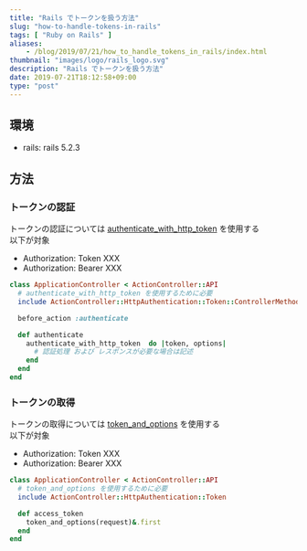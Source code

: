 ```yaml
---
title: "Rails でトークンを扱う方法"
slug: "how-to-handle-tokens-in-rails"
tags: [ "Ruby on Rails" ]
aliases:
    - /blog/2019/07/21/how_to_handle_tokens_in_rails/index.html
thumbnail: "images/logo/rails_logo.svg"
description: "Rails でトークンを扱う方法"
date: 2019-07-21T18:12:58+09:00
type: "post"
---
```


## 環境

* rails: rails 5.2.3

## 方法

### トークンの認証

トークンの認証については [authenticate_with_http_token](https://api.rubyonrails.org/classes/ActionController/HttpAuthentication/Token/ControllerMethods.html) を使用する  
以下が対象

* Authorization: Token XXX
* Authorization: Bearer XXX

```rb
class ApplicationController < ActionController::API
  # authenticate_with_http_token を使用するために必要
  include ActionController::HttpAuthentication::Token::ControllerMethods

  before_action :authenticate

  def authenticate
    authenticate_with_http_token  do |token, options|
      # 認証処理 および レスポンスが必要な場合は記述
    end
  end
end
```

### トークンの取得

トークンの取得については [token_and_options](https://apidock.com/rails/v5.2.3/ActionController/HttpAuthentication/Token/token_and_options) を使用する  
以下が対象

* Authorization: Token XXX
* Authorization: Bearer XXX

```rb
class ApplicationController < ActionController::API
  # token_and_options を使用するために必要
  include ActionController::HttpAuthentication::Token

  def access_token
    token_and_options(request)&.first
  end
end
```
